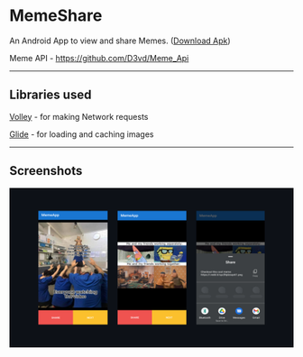 # MemeShare
An Android App to view and share Memes. 
([Download Apk](https://drive.google.com/file/d/1w2wh994TtPho_gsHpJ7DFOzjzjKOlqp4/view))  

Meme API - https://github.com/D3vd/Meme_Api 

---
## Libraries used

[Volley](https://developer.android.com/training/volley) - for making Network requests

[Glide](https://github.com/bumptech/glide) - for loading and caching images

---

## Screenshots
![](/images/img4.png)
